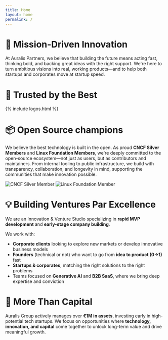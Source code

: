 ```yaml
---
title: Home
layout: home
permalink: /
---
```


# 🚀 Mission-Driven Innovation

At Auralis Partners, we believe that building the future means acting fast, thinking bold, and backing great ideas with the right support. We're here to turn ambitious visions into real, working products—and to help both startups and corporates move at startup speed.

# 🤝 Trusted by the Best

{% include logos.html %}

# 📦 Open Source champions

We believe the best technology is built in the open. As proud **CNCF Silver Members** and **Linux Foundation Members**, we're deeply committed to the open-source ecosystem—not just as users, but as contributors and maintainers. From internal tooling to public infrastructure, we build with transparency, collaboration, and longevity in mind, supporting the communities that make innovation possible.

<div class="open-source">
  <img src="https://github.com/cncf/artwork/raw/main/other/cncf-member/silver/color/cncf-member-silver-color.svg" alt="CNCF Silver Member">

  <img src="https://www.treasuredata.com/wp-content/uploads/2024/07/lf_mem_logo_silver.png" alt="Linux Foundation Member">
</div>

# 💡 Building Ventures Par Excellence

We are an Innovation & Venture Studio specializing in **rapid MVP development** and **early-stage company building**.

We work with:

- **Corporate clients** looking to explore new markets or develop innovative business models  
- **Founders** (technical or not) who want to go from **idea to product (0→1)** fast  
- **Startups & corporates**, matching the right solutions to the right problems  
- Teams focused on **Generative AI** and **B2B SaaS**, where we bring deep expertise and conviction

# 💸 More Than Capital

Auralis Group actively manages over **€1M in assets**, investing early in high-potential tech startups. We focus on opportunities where **technology, innovation, and capital** come together to unlock long-term value and drive meaningful growth.

